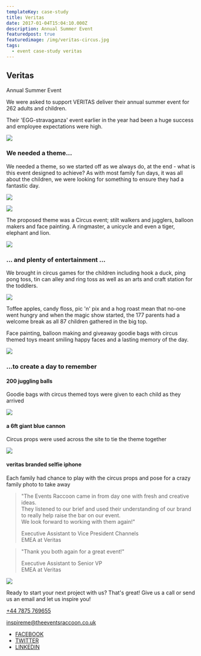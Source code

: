 ```yaml
---
templateKey: case-study
title: Veritas
date: 2017-01-04T15:04:10.000Z
description: Annual Summer Event
featuredpost: true
featuredimage: /img/veritas-circus.jpg
tags:
  - event case-study veritas
---
```

## Veritas

Annual Summer Event

We were asked to support VERITAS deliver their annual summer event for 262 adults and children.

Their 'EGG-stravaganza' event earlier in the year had been a huge success and employee expectations were high.

![](/img/veritas-circus.jpg)

### We needed a theme...

We needed a theme, so we started off as we always do, at the end - what is this event designed to achieve? As with most family fun days, it was all about the children, we were looking for something to ensure they had a fantastic day.

![](/img/veritas-elephant.jpg)

![](/img/veritas-games.jpg)

The proposed theme was a Circus event; stilt walkers and jugglers, balloon makers and face painting. A ringmaster, a unicycle and even a tiger, elephant and lion.

![](/img/veritas-lion.jpg)

### ... and plenty of entertainment ...

We brought in circus games for the children including hook a duck, ping pong toss, tin can alley and ring toss as well as an arts and craft station for the toddlers.

![](/img/veritas-hall.jpg)

Toffee apples, candy floss, pic 'n' pix and a hog roast mean that no-one went hungry and when the magic show started, the 177 parents had a welcome break as all 87 children gathered in the big top.

Face painting, balloon making and giveaway goodie bags with circus themed toys meant smiling happy faces and a lasting memory of the day.

![](/img/veritas-kids.jpg)

### ...to create a day to remember

#### 200 juggling balls

Goodie bags with circus themed toys were given to each child as they arrived

![](http://www.theeventsraccoon.co.uk/img/portfolio/cannon-white-128.png)

#### a 6ft giant blue cannon

Circus props were used across the site to tie the theme together

![](http://www.theeventsraccoon.co.uk/img/portfolio/smartphone-white-128.png)

#### veritas branded selfie iphone

Each family had chance to play with the circus props and pose for a crazy family photo to take away

> "The Events Raccoon came in from day one with fresh and creative ideas.\
> They listened to our brief and used their understanding of our brand to really help raise the bar on our event.\
> We look forward to working with them again!"
>
> Executive Assistant to Vice President Channels\
> EMEA at Veritas



> "Thank you both again for a great event!"
>
> Executive Assistant to Senior VP\
> EMEA at Veritas

![](http://www.theeventsraccoon.co.uk/img/portfolio/veritas-team-500.jpg)

Ready to start your next project with us? That's great! Give us a call or send us an email and let us inspire you!



[+44 7875 769655](tel://447875769655)



[inspireme@theeventsraccoon.co.uk](mailto:inspireme@theeventsraccoon.co.uk)

* [FACEBOOK](https://facebook.com/TheEventsRaccoon)
* [TWITTER](https://twitter.com/Events_Raccoon)
* [LINKEDIN](https://www.linkedin.com/in/rebecca-hyson-34aa1461)
